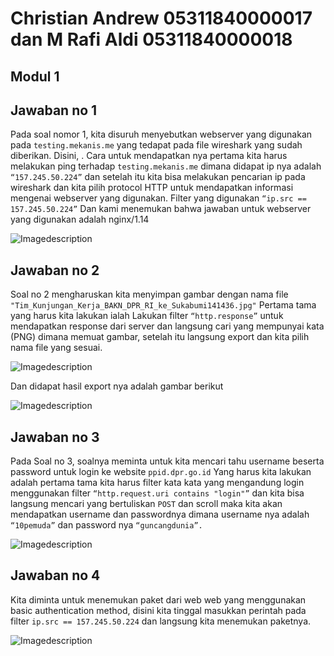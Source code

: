 # Christian Andrew 05311840000017 dan M Rafi Aldi 05311840000018
## Modul 1 
## Jawaban no 1

Pada soal nomor 1, kita disuruh menyebutkan webserver yang digunakan pada ```testing.mekanis.me``` yang tedapat pada file wireshark yang sudah diberikan. 
Disini, . Cara untuk mendapatkan nya pertama kita harus melakukan ping terhadap ```testing.mekanis.me``` dimana didapat ip nya adalah ```“157.245.50.224”``` dan setelah itu kita bisa melakukan pencarian ip pada wireshark dan kita pilih protocol HTTP untuk mendapatkan informasi mengenai webserver yang digunakan. Filter yang digunakan ```“ip.src == 157.245.50.224”``` Dan kami menemukan bahwa jawaban untuk webserver yang digunakan adalah nginx/1.14

![Imagedescription](https://cdn.discordapp.com/attachments/691256969876471811/765910611740590080/unknown.png)

## Jawaban no 2 

Soal no 2 mengharuskan kita menyimpan gambar dengan nama file ```"Tim_Kunjungan_Kerja_BAKN_DPR_RI_ke_Sukabumi141436.jpg"``` Pertama tama yang harus kita lakukan ialah Lakukan filter ```“http.response”``` untuk mendapatkan response dari server dan langsung cari yang mempunyai kata (PNG) dimana memuat gambar, setelah itu langsung export dan kita pilih nama file yang sesuai.

![Imagedescription](https://cdn.discordapp.com/attachments/691256969876471811/765920266307764274/unknown.png)

Dan didapat hasil export nya adalah gambar berikut

![Imagedescription](https://cdn.discordapp.com/attachments/691256969876471811/765920589856374814/unknown.png)

## Jawaban no 3

Pada Soal no 3, soalnya meminta untuk kita mencari tahu username beserta password untuk login ke website ```ppid.dpr.go.id``` Yang harus kita lakukan adalah pertama tama kita harus filter kata kata yang mengandung login menggunakan filter ```“http.request.uri contains "login"”``` dan kita bisa langsung mencari yang bertuliskan ```POST``` dan scroll maka kita akan mendapatkan username dan passwordnya dimana username nya adalah ```“10pemuda”``` dan password nya ```“guncangdunia”.```

![Imagedescription](https://cdn.discordapp.com/attachments/691256969876471811/765922221771456532/unknown.png)

## Jawaban no 4

Kita diminta untuk menemukan paket dari web web yang menggunakan basic authentication method, disini kita tinggal masukkan perintah pada filter ```ip.src == 157.245.50.224``` dan langsung kita menemukan paketnya. 

![Imagedescription](https://cdn.discordapp.com/attachments/691256969876471811/765928067759341589/unknown.png)

